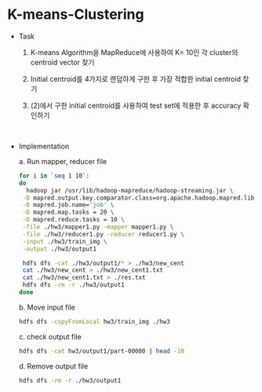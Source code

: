 # K-means-Clustering

* Task
  1. K-means Algorithm을 MapReduce에 사용하여 K= 10인 각 cluster의 centroid vector 찾기
     
  2. Initial centroid를 4가지로 랜덤하게 구한 후 가장 적합한 initial centroid 찾기
     
  3. (2)에서 구한 initial centroid를 사용하여 test set에 적용한 후 accuracy 확인하기
     
</br>

* Implementation
  
  a. Run mapper, reducer file
   ```sh
   for i in `seq 1 10`:
   do
     hadoop jar /usr/lib/hadoop-mapreduce/hadoop-streaming.jar \
  	-D mapred.output.key.comparator.class=org.apache.hadoop.mapred.lib.KeyFieldBasedComparator \
    -D mapred.job.name='job' \
    -D mapred.map.tasks = 20 \
  	-D mapred.reduce.tasks = 10 \
  	-file ./hw3/mapper1.py -mapper mapper1.py \
    -file ./hw3/reducer1.py -reducer reducer1.py \
  	-input ./hw3/train_img \
  	-output ./hw3/output1

    hdfs dfs -cat ./hw3/output1/* > ./hw3/new_cent
    cat ./hw3/new_cent > ./hw3/new_cent1.txt
    cat ./hw3/new_cent1.txt > ./res.txt
    hdfs dfs -rm -r ./hw3/output1
   done
   ```
   
  b. Move input file
  ```sh
  hdfs dfs -copyFromLocal hw3/train_img ./hw3
  ```

  c. check output file
  ```sh
  hdfs dfs -cat hw3/output1/part-00000 | head -10
  ```

  d. Remove output file
  ```sh
  hdfs dfs -rm -r ./hw3/output1
  ```

